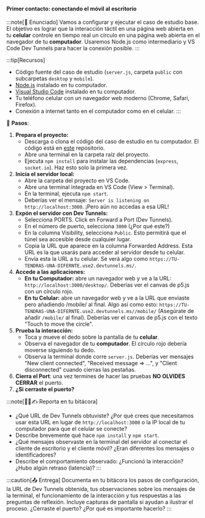 #### Primer contacto: conectando el móvil al escritorio

:::note[🎯 Enunciado]
Vamos a configurar y ejecutar el caso de estudio base. El objetivo es lograr que la interacción táctil en una página web abierta en tu **celular** controle en tiempo real un círculo en una página web abierta en el navegador de tu **computador**. Usaremos Node.js como intermediario y VS Code Dev Tunnels para hacer la conexión posible.
:::

:::tip[Recursos]
- Código fuente del caso de estudio (`server.js`, carpeta `public` con subcarpetas `desktop` y `mobile`).
- [Node.js](https://nodejs.org/en) instalado en tu computador.
- [Visual Studio Code](https://code.visualstudio.com/) instalado en tu computador.
- Tu teléfono celular con un navegador web moderno (Chrome, Safari, Firefox).
- Conexión a internet tanto en el computador como en el celular.
:::

👣 **Pasos**:

1.  **Prepara el proyecto:**
    *   Descarga o clona el código del caso de estudio en tu computador. El código está en 
    [este](https://github.com/juanferfranco/sfiSocketioDesktopMobile) repositorio.
    *   Abre una terminal en la carpeta raíz del proyecto.
    *   Ejecuta `npm install` para instalar las dependencias (`express`, `socket.io`). Haz esto solo la primera vez.
2.  **Inicia el servidor local:**
    *   Abre la carpeta del proyecto en VS Code.
    *   Abre una terminal integrada en VS Code (View > Terminal).
    *   En la terminal, ejecuta `npm start`.
    *   Deberías ver el mensaje: `Server is listening on http://localhost:3000`. ¡Pero aún no accedas a esa URL!
3.  **Expón el servidor con Dev Tunnels:**
    *   Selecciona PORTS. Click en Forward a Port (Dev Tunnels).
    *   En el número de puerto, selecciona `3000` (¿Por qué este?)
    *   En la columna Visibility, selecciona `Public`. Esto permitirá que el túnel sea accesible desde cualquier lugar.
    *   Copia la URL que aparece en la columna Forwarded Address. Esta URL es la que usarás para acceder al servidor 
        desde tu celular.
    *   Envía esta la URL a tu celular. Se verá algo como `https://TU-TENDRAS-UNA-DIFERNTE.use2.devtunnels.ms/`.
4.  **Accede a las aplicaciones:**
    *   **En tu Computador:** abre un navegador web y ve a la URL: `http://localhost:3000/desktop/`. Deberías ver el canvas de p5.js con un círculo rojo.
    *   **En tu Celular:** abre un navegador web y ve a la URL que enviaste pero añadiendo /mobile/ al final. Algo así como esto:  `https://TU-TENDRAS-UNA-DIFERNTE.use2.devtunnels.ms//mobile/` (Asegúrate de añadir `/mobile/` al final). Deberías ver el canvas de p5.js con el texto "Touch to move the circle".
6.  **Prueba la interacción:**
    *   Toca y mueve el dedo sobre la pantalla de tu **celular**.
    *   Observa el navegador de tu **computador**. El círculo rojo debería moverse siguiendo tu dedo.
    *   Observa la terminal donde corre `server.js`. Deberías ver mensajes "New client connected", "Received message => ...", y "Client disconnected" cuando cierras las pestañas.
7.  **Cierra el Port**: una vez termines de hacer las pruebas **NO OLVIDES CERRAR** el puerto.
8.  **¿Si cerraste el puerto?**

:::note[🧐🧪✍️ Reporta en tu bitácora]
- ¿Qué URL de Dev Tunnels obtuviste? ¿Por qué crees que necesitamos usar esta URL en lugar de `http://localhost:3000` o 
la IP local de tu computador para que el celular se conecte?
- Describe brevemente qué hace `npm install` y `npm start`.
- ¿Qué mensajes observaste en la terminal del servidor al conectar el cliente de escritorio y el cliente móvil? ¿Eran diferentes los mensajes o identificadores?
- Describe el comportamiento observado: ¿Funcionó la interacción? ¿Hubo algún retraso (latencia)?
:::

:::caution[📤 Entrega]
Documenta en tu bitácora los pasos de configuración, la URL de Dev Tunnels obtenida, tus observaciones sobre los mensajes de la terminal, el funcionamiento de la interacción y tus respuestas a las preguntas de reflexión. Incluye capturas de pantalla si ayudan a ilustrar el proceso. ¿Cerraste el puerto? ¿Por qué es importante hacerlo?
:::
